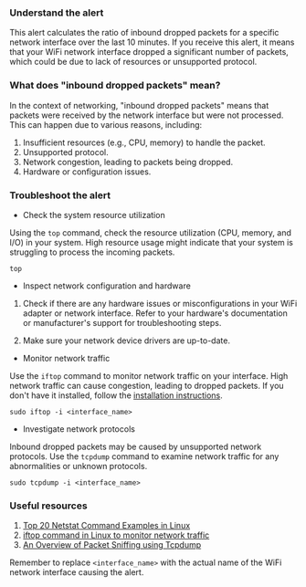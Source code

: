 ### Understand the alert

This alert calculates the ratio of inbound dropped packets for a specific network interface over the last 10 minutes. If you receive this alert, it means that your WiFi network interface dropped a significant number of packets, which could be due to lack of resources or unsupported protocol.

### What does "inbound dropped packets" mean?

In the context of networking, "inbound dropped packets" means that packets were received by the network interface but were not processed. This can happen due to various reasons, including:

1. Insufficient resources (e.g., CPU, memory) to handle the packet.
2. Unsupported protocol.
3. Network congestion, leading to packets being dropped.
4. Hardware or configuration issues.

### Troubleshoot the alert

- Check the system resource utilization

Using the `top` command, check the resource utilization (CPU, memory, and I/O) in your system. High resource usage might indicate that your system is struggling to process the incoming packets.

```
top
```

- Inspect network configuration and hardware

1. Check if there are any hardware issues or misconfigurations in your WiFi adapter or network interface. Refer to your hardware's documentation or manufacturer's support for troubleshooting steps.
 
2. Make sure your network device drivers are up-to-date.

- Monitor network traffic

Use the `iftop` command to monitor network traffic on your interface. High network traffic can cause congestion, leading to dropped packets. If you don't have it installed, follow the [installation instructions](https://www.tecmint.com/iftop-linux-network-bandwidth-monitoring-tool/).

```
sudo iftop -i <interface_name>
```

- Investigate network protocols

Inbound dropped packets may be caused by unsupported network protocols. Use the `tcpdump` command to examine network traffic for any abnormalities or unknown protocols.

```
sudo tcpdump -i <interface_name>
```

### Useful resources

1. [Top 20 Netstat Command Examples in Linux](https://www.tecmint.com/20-netstat-commands-for-linux-network-management/)
2. [iftop command in Linux to monitor network traffic](https://www.tecmint.com/iftop-linux-network-bandwidth-monitoring-tool/)
3. [An Overview of Packet Sniffing using Tcpdump](https://www.ubuntupit.com/tcpdump-useful-unix-packet-sniffer-command/)

Remember to replace `<interface_name>` with the actual name of the WiFi network interface causing the alert.